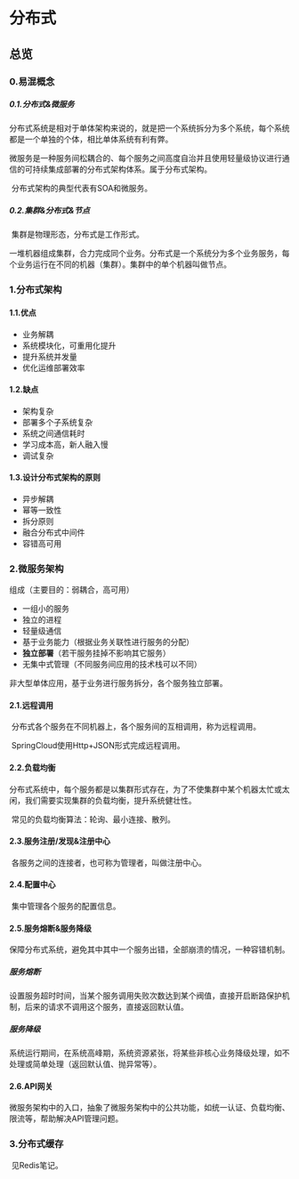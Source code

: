 # 分布式

## 总览

### 0.易混概念

##### 0.1.分布式&微服务

​	分布式系统是相对于单体架构来说的，就是把一个系统拆分为多个系统，每个系统都是一个单独的个体，相比单体系统有利有弊。

​	微服务是一种服务间松耦合的、每个服务之间高度自治并且使用轻量级协议进行通信的可持续集成部署的分布式架构体系。属于分布式架构。

​	分布式架构的典型代表有SOA和微服务。

##### 0.2.集群&分布式&节点

​	集群是物理形态，分布式是工作形式。

​	一堆机器组成集群，合力完成同个业务。分布式是一个系统分为多个业务服务，每个业务运行在不同的机器（集群）。集群中的单个机器叫做节点。

### 1.分布式架构

#### 1.1.优点

- 业务解耦
- 系统模块化，可重用化提升
- 提升系统并发量
- 优化运维部署效率

#### 1.2.缺点

- 架构复杂
- 部署多个子系统复杂
- 系统之间通信耗时
- 学习成本高，新人融入慢
- 调试复杂

#### 1.3.设计分布式架构的原则

- 异步解耦
- 幂等一致性
- 拆分原则
- 融合分布式中间件
- 容错高可用

### 2.微服务架构

组成（主要目的：弱耦合，高可用）

- 一组小的服务
- 独立的进程
- 轻量级通信
- 基于业务能力（根据业务关联性进行服务的分配）
- **独立部署**（若干服务挂掉不影响其它服务）
- 无集中式管理（不同服务间应用的技术栈可以不同）

非大型单体应用，基于业务进行服务拆分，各个服务独立部署。

#### 2.1.远程调用

​	分布式各个服务在不同机器上，各个服务间的互相调用，称为远程调用。

​	SpringCloud使用Http+JSON形式完成远程调用。

#### 2.2.负载均衡

​	分布式系统中，每个服务都是以集群形式存在，为了不使集群中某个机器太忙或太闲，我们需要实现集群的负载均衡，提升系统健壮性。

​	常见的负载均衡算法：轮询、最小连接、散列。

#### 2.3.服务注册/发现&注册中心

​	各服务之间的连接者，也可称为管理者，叫做注册中心。

#### 2.4.配置中心

​	集中管理各个服务的配置信息。

#### 2.5.服务熔断&服务降级

​	保障分布式系统，避免其中其中一个服务出错，全部崩溃的情况，一种容错机制。

##### 服务熔断

​	设置服务超时时间，当某个服务调用失败次数达到某个阀值，直接开启断路保护机制，后来的请求不调用这个服务，直接返回默认值。

##### 服务降级

​		系统运行期间，在系统高峰期，系统资源紧张，将某些非核心业务降级处理，如不处理或简单处理（返回默认值、抛异常等）。

#### 2.6.API网关

​	微服务架构中的入口，抽象了微服务架构中的公共功能，如统一认证、负载均衡、限流等，帮助解决API管理问题。

### 3.分布式缓存

​	见Redis笔记。